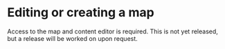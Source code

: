 # Editing or creating a map

Access to the map and content editor is required. This is not yet released, but a release will be worked on upon request.
